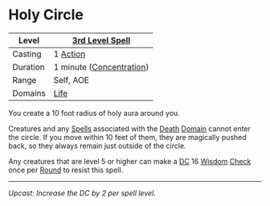 # Holy Circle

| Level    | [3rd Level Spell](../../../Spell%20Level.md)          |
| -------- | ----------------------------------------------------- |
| Casting  | 1 [Action](../../../../Game%20Procedures/Action.md)   |
| Duration | 1 minute ([Concentration](../../../Concentration.md)) |
| Range    | Self, AOE                                             |
| Domains  | [Life](../../../Spell%20Domains/Life.md)              |

You create a 10 foot radius of holy aura around you.

Creatures and any [Spells](../../../Spells.md) associated with the [Death](../../../Spell%20Domains/Death.md) [Domain](../../../Spell%20Domains/!Domain%20Index.md) cannot enter the circle. If you move within 10 feet of them, they are magically pushed back, so they always remain just outside of the circle.

Any creatures that are level 5 or higher can make a [DC](../../../../Game%20Procedures/DC.md) 16 [Wisdom](../../../../Player%20Characters/Chosen%20Statistics/Wisdom.md) [Check](../../../../Game%20Procedures/Check.md) once per [Round](../../../../Game%20Procedures/Round.md) to resist this spell.

---
*Upcast: Increase the DC by 2 per spell level.*